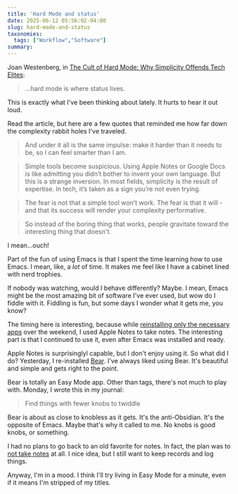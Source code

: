 ```yaml
---
title: 'Hard Mode and status'
date: 2025-06-12 05:56:02-04:00
slug: hard-mode-and-status
taxonomies:
  tags: ["Workflow","Software"]
summary: 
---
```


Joan Westenberg, in [The Cult of Hard Mode: Why Simplicity Offends Tech Elites](https://www.joanwestenberg.com/the-cult-of-hard-mode-why-simplicity-offends-tech-elites/):

> ...hard mode is where status lives.

This is exactly what I've been thinking about lately. It hurts to hear it out loud.

Read the article, but here are a few quotes that reminded me how far down the complexity rabbit holes I've traveled.

> And under it all is the same impulse: make it harder than it needs to be, so I can feel smarter than I am.

> Simple tools become suspicious. Using Apple Notes or Google Docs is like admitting you didn’t bother to invent your own language. But this is a strange inversion. In most fields, simplicity is the result of expertise. In tech, it’s taken as a sign you’re not even trying.

> The fear is not that a simple tool won’t work. The fear is that it will - and that its success will render your complexity performative.

> So instead of the boring thing that works, people gravitate toward the interesting thing that doesn't.

I mean...ouch!

Part of the fun of using Emacs is that I spent the time learning how to use Emacs. I mean, like, a _lot_ of time. It makes me feel like I have a cabinet lined with nerd trophies.

If nobody was watching, would I behave differently? Maybe. I mean, Emacs might be the most amazing bit of software I've ever used, but wow do I fiddle with it. Fiddling is fun, but some days I wonder what it gets me, you know?

The timing here is interesting, because while [reinstalling only the necessary apps](https://baty.net/posts/2025/06/my-app-deletion-fiasco/) over the weekend, I used Apple Notes to take notes. The interesting part is that I continued to use it, even after Emacs was installed and ready. 

Apple Notes is surprisinglyl capable, but I don't enjoy using it. So what did I do? Yesterday, I re-installed [Bear](http://bear.app). I've always liked using Bear. It's beautiful and simple and gets right to the point.

Bear is totally an Easy Mode app. Other than tags, there's not much to play with. Monday, I wrote this in my journal:

> Find things with fewer knobs to twiddle

Bear is about as close to knobless as it gets. It's the anti-Obsidian. It's the opposite of Emacs. Maybe that's why it called to me. No knobs is good knobs, or something.

I had no plans to go back to an old favorite for notes. In fact, the plan was to [not take notes](https://baty.net/posts/2025/06/repost-my-new-notetaking-system-is-dont-take-notes/) at all. I nice idea, but I still want to keep records and log things.

Anyway, I'm in a mood. I think I'll try living in Easy Mode for a minute, even if it means I'm stripped of my titles.




